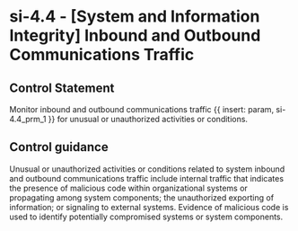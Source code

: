 # si-4.4 - \[System and Information Integrity\] Inbound and Outbound Communications Traffic

## Control Statement

Monitor inbound and outbound communications traffic {{ insert: param, si-4.4_prm_1 }} for unusual or unauthorized activities or conditions.

## Control guidance

Unusual or unauthorized activities or conditions related to system inbound and outbound communications traffic include internal traffic that indicates the presence of malicious code within organizational systems or propagating among system components; the unauthorized exporting of information; or signaling to external systems. Evidence of malicious code is used to identify potentially compromised systems or system components.

